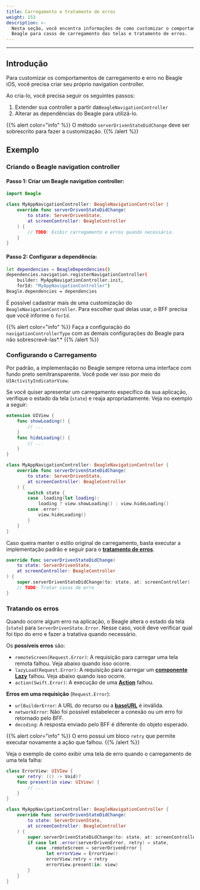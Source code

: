 ```yaml
---
title: Carregamento e tratamento de erros
weight: 153
description: >-
  Nesta seção, você encontra informações de como customizar o comportamento do
  Beagle para casos de carregamento das telas e tratamento de erros.
---
```


---

## Introdução

Para customizar os comportamentos de carregamento e erro no Beagle iOS, você precisa criar seu próprio navigation controller.

Ao cria-lo, você precisa seguir os seguintes passos:

1. Extender sua controller a partir da`BeagleNavigationController`
2. Alterar as dependências do Beagle para utilizá-lo.

{{% alert color="info" %}}
O método `serverDrivenStateDidChange` deve ser sobrescrito para fazer a customização.
{{% /alert %}}

## Exemplo

### Criando o Beagle navigation controller

#### **Passo 1:** Criar um Beagle **navigation controller**:

```swift
import Beagle

class MyAppNavigationController: BeagleNavigationController {
    override func serverDrivenStateDidChange(
        to state: ServerDrivenState,
        at screenController: BeagleController
    ) {
        // TODO: Exibir carregamento e erros quando necessário.
    }
}
```

#### Passo 2: Configurar a dependência:

```bash
let dependencies = BeagleDependencies()
dependencies.navigation.registerNavigationController(
    builder: MyAppNavigationController.init,
    forId: "MyAppNavigationController")
Beagle.dependencies = dependencies
```

É possível cadastrar mais de uma customização do `BeagleNavigationController`. Para escolher qual delas usar, o BFF precisa que você informe o `forId`.

{{% alert color="info" %}}
Faça a configuração do `navigationControllerType` com as demais configurações do Beagle para não sobrescrevê-las*.*
{{% /alert %}}

### Configurando o Carregamento

Por padrão, a implementação no Beagle sempre retorna uma interface com fundo preto semitransparente. Você pode ver isso por meio do `UIActivityIndicatorView`.

Se você quiser apresentar um carregamento específico da sua aplicação, verifique o estado da tela \(`state`\) e reaja apropriadamente. Veja no exemplo a seguir:

```swift
extension UIView {
    func showLoading() {
        // ...
    }
    func hideLoading() {
        // ...
    }
}

class MyAppNavigationController: BeagleNavigationController {
    override func serverDrivenStateDidChange(
        to state: ServerDrivenState,
        at screenController: BeagleController
    ) {
        switch state {
        case .loading(let loading):
            loading ? view.showLoading() : view.hideLoading()
        case .error:
            view.hideLoading()
        }
    }
}
```

Caso queira manter o estilo original de carregamento, basta executar a implementação padrão e seguir para o [**tratamento de erros**](/pt/resources/customization/beagle-for-ios/loading-and-error-treatment).

```swift
override func serverDrivenStateDidChange(
    to state: ServerDrivenState,
    at screenController: BeagleController
) {
    super.serverDrivenStateDidChange(to: state, at: screenController)
    // TODO: Tratar casos de erro
}
```

### Tratando os erros

Quando ocorre algum erro na aplicação, o Beagle altera o estado da tela \(`state`\) para `ServerDrivenState.Error`. Nesse caso, você deve verificar qual foi tipo do erro e fazer a tratativa quando necessário.

Os **possíveis erros** são:

- `remoteScreen(Request.Error)`: A requisição para carregar uma tela remota falhou. Veja abaixo quando isso ocorre.
- `lazyLoad(Request.Error)`: A requisição para carregar um [**componente Lazy**](/pt/api/components/lazy) falhou. Veja abaixo quando isso ocorre.
- `action(Swift.Error)`: A execução de uma [**Action**](/pt/api/actions) falhou.

**Erros em uma requisição** \(`Request.Error`\):

- `urlBuilderError`: A URL do recurso ou a [**baseURL**](/pt/resources/customization/beagle-for-ios/beagles-dependencies#urlbuilder) é inválida.
- `networkError`: Não foi possível estabelecer a conexão ou um erro foi retornado pelo BFF.
- `decoding`: A resposta enviado pelo BFF é diferente do objeto esperado.

{{% alert color="info" %}}
O erro possui um bloco `retry` que permite executar novamente a ação que falhou.
{{% /alert %}}

Veja o exemplo de como exibir uma tela de erro quando o carregamento de uma tela falha:

```swift
class ErrorView: UIVIew {
    var retry: (() -> Void)?
    func present(in view: UIView) {
        // ...
    }
}

class MyAppNavigationController: BeagleNavigationController {
    override func serverDrivenStateDidChange(
        to state: ServerDrivenState,
        at screenController: BeagleController
    ) {
        super.serverDrivenStateDidChange(to: state, at: screenController)
        if case let .error(serverDrivenError, retry) = state,
           case .remoteScreen = serverDrivenError {
               let errorView = ErrorView()
               errorView.retry = retry
               errorView.present(in: view)
        }
    }
}
```
